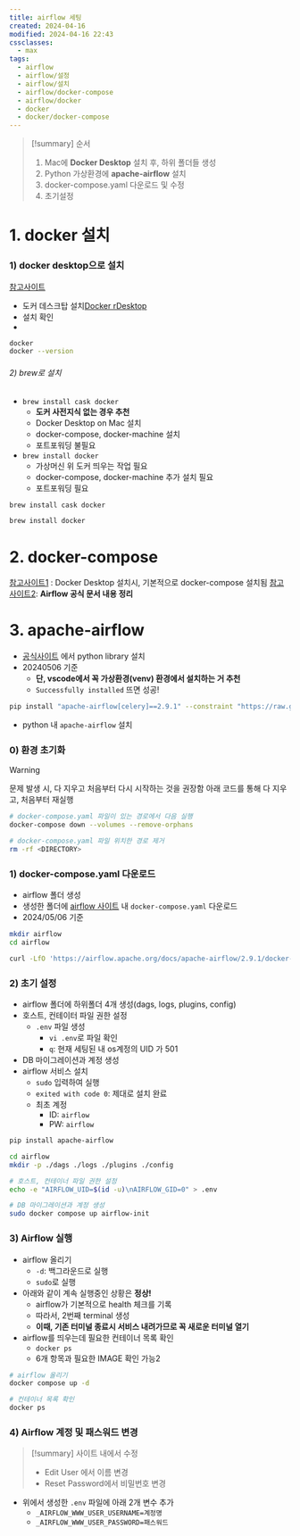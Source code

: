 ```yaml
---
title: airflow 세팅
created: 2024-04-16
modified: 2024-04-16 22:43
cssclasses:
  - max
tags:
  - airflow
  - airflow/설정
  - airflow/설치
  - airflow/docker-compose
  - airflow/docker
  - docker
  - docker/docker-compose
---
```

> [!summary] 순서
> 1. Mac에 **Docker Desktop** 설치 후, 하위 폴더들 생성
> 2. Python 가상환경에 **apache-airflow** 설치
> 3. docker-compose.yaml 다운로드 및 수정
> 4. 초기설정
# 1. docker 설치

### 1) docker desktop으로 설치

[참고사이트](https://velog.io/@eunhye_/Docker-Mac-OS%EC%97%90-Docker-%EC%84%A4%EC%B9%98)

- 도커 데스크탑 설치[Docker  rDesktop](https://docs.docker.com/desktop/install/mac-install/) 
- 설치 확인
- 
```bash
docker
docker --version
```

###### 2) brew로 설치
- `brew install cask docker`
	- **도커 사전지식 없는 경우 추천**
	- Docker Desktop on Mac 설치
	- docker-compose, docker-machine 설치
	- 포트포워딩 불필요
- `brew install docker`
	- 가상머신 위 도커 띄우는 작업 필요
	- docker-compose, docker-machine 추가 설치 필요
	- 포트포워딩 필요

```bash
brew install cask docker

brew install docker
```

# 2. docker-compose
[참고사이트1](https://devinventory.tistory.com/19) : Docker Desktop 설치시, 기본적으로 docker-compose 설치됨
[참고사이트2](https://wooiljeong.github.io/server/docker-airflow/): **Airflow 공식 문서 내용 정리**

# 3. apache-airflow
- [공식사이트](https://airflow.apache.org/docs/apache-airflow/stable/installation/installing-from-pypi.html) 에서 python library  설치
- 20240506 기준
	- **단, vscode에서 꼭 가상환경(venv) 환경에서 설치하는 거 추천**
	- `Successfully installed` 뜨면 성공!

```bash file:python_airflow
pip install "apache-airflow[celery]==2.9.1" --constraint "https://raw.githubusercontent.com/apache/airflow/constraints-2.9.1/constraints-3.8.txt"
```


- python 내 `apache-airflow` 설치

### 0) 환경 초기화
> [!warning] 
> 문제 발생 시, 다 지우고 처음부터 다시 시작하는 것을 권장함
> 아래 코드를 통해 다 지우고, 처음부터 재실행


```bash file:환경초기화
# docker-compose.yaml 파일이 있는 경로에서 다음 실행
docker-compose down --volumes --remove-orphans

# docker-compose.yaml 파일 위치한 경로 제거
rm -rf <DIRECTORY>
```

### 1) docker-compose.yaml 다운로드
- airflow 폴더 생성
- 생성한 폴더에 [airflow 사이트](https://airflow.apache.org/docs/apache-airflow/stable/howto/docker-compose/index.html) 내 `docker-compose.yaml` 다운로드
- 2024/05/06 기준

```bash file:docker-compose.yaml
mkdir airflow
cd airflow

curl -LfO 'https://airflow.apache.org/docs/apache-airflow/2.9.1/docker-compose.yaml'
```

### 2) 초기 설정
- airflow 폴더에 하위폴더 4개 생성(dags, logs, plugins, config)
- 호스트, 컨테이터 파일 권한 설정
	- `.env` 파일 생성
		- `vi .env`로 파일 확인
		- `q`: 현재 세팅된 내 os계정의 UID 가 501
- DB 마이그레이션과 계정 생성
- airflow 서비스 설치
	- `sudo` 입력하여 실행
	- `exited with code 0`: 제대로 설치 완료
	- 최초 계정
		- ID: `airflow`
		- PW: `airflow`

```bash file:airflow설치
pip install apache-airflow

cd airflow
mkdir -p ./dags ./logs ./plugins ./config

# 호스트, 컨테이너 파일 권한 설정
echo -e "AIRFLOW_UID=$(id -u)\nAIRFLOW_GID=0" > .env

# DB 마이그레이션과 계정 생성
sudo docker compose up airflow-init
```

### 3) Airflow 실행
- airflow 올리기
	- `-d`: 백그라운드로 실행
	- `sudo`로 실행
- 아래와 같이 계속 실행중인 상황은 **정상!**
	- airflow가 기본적으로 health 체크를 기록
	- 따라서, 2번째 terminal 생성
	- **이때, 기존 터미널 종료시 서비스 내려가므로 꼭 새로운 터미널 열기**
- airflow를 띄우는데 필요한 컨테이너 목록 확인
	- `docker ps`
	- 6개 항목과 필요한 IMAGE 확인 가능2

```bash file:airflow실행
# airflow 올리기
docker compose up -d

# 컨테이너 목록 확인
docker ps
```

### 4) Airflow 계정 및 패스워드 변경

> [!summary] 사이트 내에서 수정
> - Edit User 에서 이름 변경
> - Reset Password에서 비밀번호 변경

- 위에서 생성한 `.env` 파일에 아래 2개 변수 추가
	- `_AIRFLOW_WWW_USER_USERNAME=계정명`
	- `_AIRFLOW_WWW_USER_PASSWORD=패스워드`